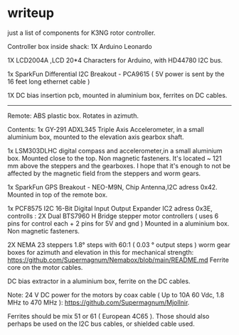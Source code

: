 # writeup
just a list of components for K3NG rotor controller.

Controller box inside shack:
1X Arduino Leonardo

1X LCD2004A ,LCD 20*4 Characters for Arduino, with  HD44780 I2C bus. 

1x SparkFun Differential I2C Breakout - PCA9615 ( 5V power is sent by the 16 feet long ethernet cable )

1X DC bias insertion pcb, mounted in aluminium box, ferrites on DC cables.

--------------------------------------------

Remote:
 ABS plastic box. Rotates in azimuth.

Contents:
1x GY-291 ADXL345 Triple Axis Accelerometer, in a small aluminium box, mounted to the elevation axis gearbox shaft.

1x LSM303DLHC digital compass and accelerometer,in a small aluminium box.
Mounted close to the top. Non magnetic fasteners.
It's located ~ 121 mm above the steppers and the gearboxes.
I hope that it's enough to not be affected by the magnetic field from the steppers and worm gears.

1x SparkFun GPS Breakout - NEO-M9N, Chip Antenna,I2C adress 0x42.
Mounted in top of the remote box.

1x PCF8575 I2C 16-Bit Digital Input Output Expander IC2 adress 0x3E, controlls :
2X Dual BTS7960 H Bridge stepper motor controllers ( uses 6 pins for control each + 2 pins for 5V and gnd )  Mounted in a aluminium box. Non magnetic fasteners.

2X NEMA 23 steppers 1.8° steps with 60:1 ( 0.03 ° output steps ) worm gear boxes for azimuth and elevation in this for mechanical strength:
https://github.com/Supermagnum/Nemabox/blob/main/README.md
Ferrite core on the motor cables.

DC bias extractor in a aluminium box, ferrite on the DC cables.

Note:
24 V DC power for the motors by coax cable ( Up to 10A 60 Vdc, 1.8 MHz to  470 MHz ): https://github.com/Supermagnum/Mjollnir.

Ferrites should be mix 51 or 61 ( European 4C65 ).
Those should also perhaps be used on the I2C bus cables, or shielded cable used.





